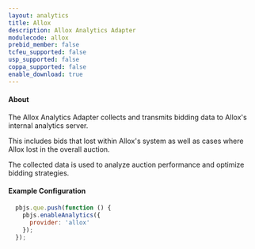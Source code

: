 ```yaml
---
layout: analytics
title: Allox
description: Allox Analytics Adapter
modulecode: allox
prebid_member: false
tcfeu_supported: false
usp_supported: false
coppa_supported: false
enable_download: true
---
```


#### About

The Allox Analytics Adapter collects and transmits bidding data to Allox's internal analytics server.

This includes bids that lost within Allox's system as well as cases where Allox lost in the overall auction.

The collected data is used to analyze auction performance and optimize bidding strategies.

#### Example Configuration

```js
  pbjs.que.push(function () {
    pbjs.enableAnalytics({
      provider: 'allox'
    });
  });
```
